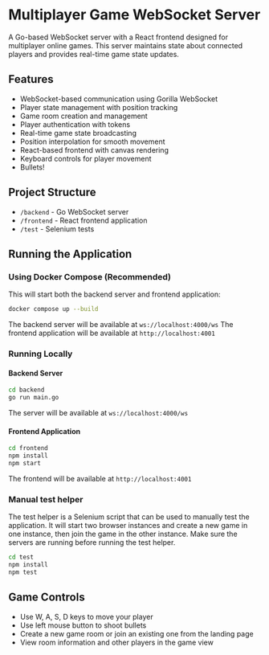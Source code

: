 # Multiplayer Game WebSocket Server

A Go-based WebSocket server with a React frontend designed for multiplayer online games. This server maintains state about connected players and provides real-time game state updates.

## Features

- WebSocket-based communication using Gorilla WebSocket
- Player state management with position tracking
- Game room creation and management
- Player authentication with tokens
- Real-time game state broadcasting
- Position interpolation for smooth movement
- React-based frontend with canvas rendering
- Keyboard controls for player movement
- Bullets!

## Project Structure

- `/backend` - Go WebSocket server
- `/frontend` - React frontend application
- `/test` - Selenium tests

## Running the Application

### Using Docker Compose (Recommended)

This will start both the backend server and frontend application:

```bash
docker compose up --build
```

The backend server will be available at `ws://localhost:4000/ws`
The frontend application will be available at `http://localhost:4001`

### Running Locally

#### Backend Server

```bash
cd backend
go run main.go
```

The server will be available at `ws://localhost:4000/ws`

#### Frontend Application

```bash
cd frontend
npm install
npm start
```

The frontend will be available at `http://localhost:4001`

### Manual test helper

The test helper is a Selenium script that can be used to manually test the application. It will start two browser instances and create a new game in one instance, then join the game in the other instance. Make sure the servers are running before running the test helper.

```bash
cd test
npm install
npm test
```

## Game Controls

- Use W, A, S, D keys to move your player
- Use left mouse button to shoot bullets
- Create a new game room or join an existing one from the landing page
- View room information and other players in the game view
